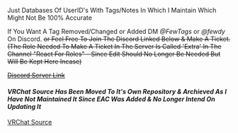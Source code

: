 Just Databases Of UserID's With Tags/Notes In Which I Maintain Which Might Not Be 100% Accurate

If You Want A Tag Removed/Changed or Added DM *@FewTags* or *@fewdy* On Discord. ~~or Feel Free To Join The Discord Linked Below & Make A Ticket. (The Role Needed To Make A Ticket In The Server Is Called 'Extra' In The Channel "React For Roles" - Since Edit Should No Longer Be Needed But Will Be Kept Here Incase)~~

~~[Discord Server Link](https://discord.gg/A4QwEZJY6f)~~

#### *VRChat Source Has Been Moved To It's Own Repository & Archieved As I Have Not Maintained It Since EAC Was Added & No Longer Intend On Updating It*
[VRChat Source](https://github.com/Fewdys/FewTags-VRC-Source)
